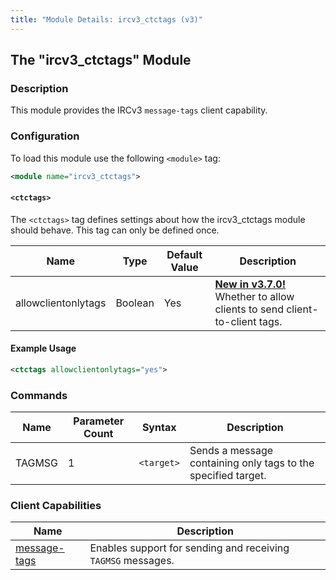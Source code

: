 ```yaml
---
title: "Module Details: ircv3_ctctags (v3)"
---
```


## The "ircv3_ctctags" Module

### Description

This module provides the IRCv3 `message-tags` client capability.

### Configuration

To load this module use the following `<module>` tag:

```xml
<module name="ircv3_ctctags">
```

#### `<ctctags>`

The `<ctctags>` tag defines settings about how the ircv3_ctctags module should behave. This tag can only be defined once.

Name                | Type    | Default Value | Description
------------------- | ------- | ------------- | -----------
allowclientonlytags | Boolean | Yes           | [**New in v3.7.0!**](/3/change-log/#inspircd-370) Whether to allow clients to send client-to-client tags.

#### Example Usage

```xml
<ctctags allowclientonlytags="yes">
```

### Commands

Name   | Parameter Count | Syntax     | Description
------ | --------------- | ---------- | -----------
TAGMSG | 1               | `<target>` | Sends a message containing only tags to the specified target.

<!-- TAGMSG is not documented here because it is not intended to be executed by users -->

### Client Capabilities

Name                                                                 | Description
-------------------------------------------------------------------- | -----------
[message-tags](https://ircv3.net/specs/extensions/message-tags.html) | Enables support for sending and receiving `TAGMSG` messages.
